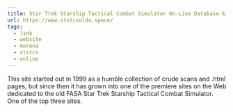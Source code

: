 ```yaml
---
title: Star Trek Starship Tactical Combat Simulator On-Line Database & Archive
url: https://www.ststcsolda.space/
tags:
  - link
  - website
  - morena
  - ststcs
  - online
---
```

This site started out in 1999 as a humble collection of crude scans and .html pages, but since then it has grown into one of the premiere sites on the Web dedicated to the old FASA Star Trek Starship Tactical Combat Simulator. One of the top three sites.